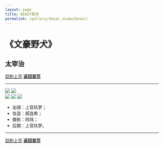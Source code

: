 ```yaml
---
layout: page
title: BEAST首领
permalink: /gallery/dazai_osamu/beast/
---
```


<haed>
    <link rel="stylesheet" href="https://www.jumern.com/css/gallery.css">
</haed>

# 《文豪野犬》

## 太宰治

[回到上页](../)
[**返回首页**](https://www.jumern.com/)

---
<div class="horizontal">
    <img src="https://image.jumern.com/cosplay/dazai_osamu-012.jpg"/>
    <img src="https://image.jumern.com/cosplay/dazai_osamu-011.jpg"/>
</div>

<div class="vertical">
    <img src="https://image.jumern.com/cosplay/dazai_osamu-010.jpg"/>
    <img src="https://image.jumern.com/cosplay/dazai_osamu-009.jpg"/>
    <img src="https://image.jumern.com/cosplay/dazai_osamu-013.jpg"/>
</div>

- 出镜：上官玖梦；
- 妆造：郝连希；
- 摄影：阿炜；
- 后期：上官玖梦。

---

[回到上页](../)
[**返回首页**](https://www.jumern.com/)